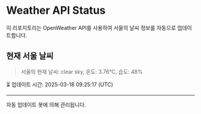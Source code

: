 
# Weather API Status

이 리포지토리는 OpenWeather API를 사용하여 서울의 날씨 정보를 자동으로 업데이트합니다.

## 현재 서울 날씨
> 서울의 현재 날씨: clear sky, 온도: 3.76°C, 습도: 48%

⏳ 업데이트 시간: 2025-03-18 09:25:17 (UTC)

---
자동 업데이트 봇에 의해 관리됩니다.
